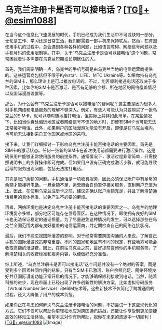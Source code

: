 # 乌克兰注册卡是否可以接电话？[[TG💪+ @esim1088](https://t.me/s/esim1088)]

在当今这个信息化飞速发展的时代，手机已经成为我们生活中不可或缺的一部分。无论是工作、学习还是日常生活，我们都需要一部手机来保持联系。然而，在跨国使用手机的过程中，总会遇到各种各样的问题，比如语言障碍、网络信号问题以及手机号码的使用限制等。其中，关于“乌克兰注册卡是否可以接电话”这个问题，常常困扰着许多需要在乌克兰短期或长期居住的人。

首先，我们需要明确一点，乌克兰的手机号码是由乌克兰当地的电信运营商提供的。这些运营商包括但不限于Kyivstar、LIFE、MTC Ukraine等。如果你持有乌克兰的SIM卡，那么理论上是可以接收电话的。不过，能否顺利接通电话还取决于多种因素，比如你的SIM卡是否激活、是否有足够的余额、所在地区的网络覆盖情况以及国际漫游设置等。

那么，为什么会有“乌克兰注册卡是否可以接电话”的疑问呢？这主要是因为很多人对手机网络和电话服务的理解不够深入。例如，有些人可能认为只要购买了一张乌克兰的SIM卡，就可以随时随地接打电话，但实际上并非如此简单。在某些情况下，比如当你身处偏远地区或者网络信号不佳的地方时，即使有SIM卡也可能无法正常接听电话。此外，如果用户的国际漫游功能没有开启，即便是在乌克兰境内，也可能无法接到来自其他国家或地区的来电。

接下来，让我们详细探讨一下影响乌克兰注册卡能否接电话的主要因素。首先是SIM卡的激活状态。任何一张新的SIM卡在首次使用前都需要进行激活操作，这是确保用户能够正常使用服务的前提条件。通常情况下，激活过程非常简单，只需按照说明书上的步骤操作即可完成。但如果用户没有正确完成激活步骤，就可能导致后续的服务出现问题，包括无法接打电话。

其次是账户余额的问题。手机通话是一项收费服务，因此必须保证账户中有足够的余额才能接听电话。一旦余额不足，运营商会自动暂停相关服务，直到用户充值为止。因此，在使用乌克兰注册卡之前，建议先确认账户余额充足，并且了解清楚通话费用的具体标准，以免产生不必要的麻烦。

再者，网络环境也是决定乌克兰注册卡能否接电话的重要因素之一。乌克兰的地理环境复杂多样，部分地区可能存在信号盲区。在这种情况下，即使拥有良好的SIM卡也无法保证稳定的通话质量。为了尽量避免这种情况的发生，可以选择那些在乌克兰全国范围内都有良好覆盖的电信运营商，并定期检查自己的网络连接状况。

最后，我们不能忽视国际漫游的影响。对于经常需要跨国沟通的人来说，了解自己手机的国际漫游政策非常重要。不同的国家和地区有不同的规定，有些地方可能会收取高额的漫游费。因此，在前往乌克兰之前，最好提前咨询你的手机服务商，了解清楚相关的收费标准和服务内容，以便做好充分准备。

综上所述，“乌克兰注册卡是否可以接电话”这个问题并没有一个绝对的答案，而是受到多个因素共同作用的结果。只有当SIM卡已激活、账户余额充足、网络环境良好并且国际漫游功能正常开启的情况下，才能够确保顺利接收到电话。当然，随着科技的进步，现在市面上已经出现了许多创新性的解决方案，比如虚拟号码服务（Virtual Number Service）和eSIM技术等。这些新技术不仅简化了跨境通信的过程，还大大降低了用户的成本负担。

如果你正在考虑如何解决乌克兰注册卡接电话的问题，不妨尝试一下这些现代化的方式。它们不仅可以帮助你更轻松地应对跨国通讯挑战，还能让你享受到更加便捷高效的移动生活体验。希望本文对你有所帮助，祝你在未来的旅途中一切顺利！[[TG💪+ @esim1088](https://t.me/s/esim1088) ![Image](https://i.postimg.cc/4NQfJmqS/Snipaste-2025-05-13-00-14-12.png)]